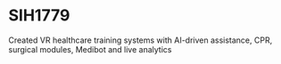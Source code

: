 # SIH1779
 Created VR healthcare training systems with AI-driven assistance, CPR, surgical modules, Medibot and live analytics
